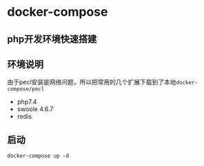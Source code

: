 # docker-compose
## php开发环境快速搭建
## 环境说明
由于pecl安装是网络问题，所以把常用的几个扩展下载到了本地`docker-compose/pecl`
- php7.4
- swoole 4.6.7 
- redis

## 启动
``
docker-compose up -d
``
